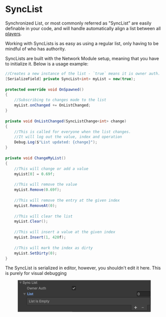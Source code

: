 # SyncList

Synchronized List, or most commonly referred as "SyncList" are easily definable in your code, and will handle automatically align a list between all [players](../../playerid-client-connection.md).&#x20;

Working with SyncLists is as easy as using a regular list, only having to be mindful of who has authority.

SyncLists are built with the Network Module setup, meaning that you have to initialize it. Below is a usage example:

```csharp
//Creates a new instance of the list - `true` means it is owner auth. 
[SerializeField] private SyncList<int> myList = new(true);

protected override void OnSpawned()
{
    //Subscribing to changes made to the list
    myList.onChanged += OnListChanged;
}

private void OnListChanged(SyncListChange<int> change)
{
    //This is called for everyone when the list changes.
    //It will log out the value, index and operation
    Debug.Log($"List updated: {change}");
}

private void ChangeMyList()
{
    //This will change or add a value
    myList[0] = 0.69f;
    
    //This will remove the value
    myList.Remove(0.69f);
    
    //This will remove the entry at the given index
    myList.RemoveAt(0);
    
    //This will clear the list
    myList.Clear();
    
    //This will insert a value at the given index
    myList.Insert(1, 420f);
    
    //This will mark the index as dirty
    myList.SetDirty(0);
}
```

The SyncList is serialized in editor, however, you shouldn't edit it here. This is purely for visual debugging

<figure><img src="../../../.gitbook/assets/Unity_SyncList.png" alt=""><figcaption></figcaption></figure>
